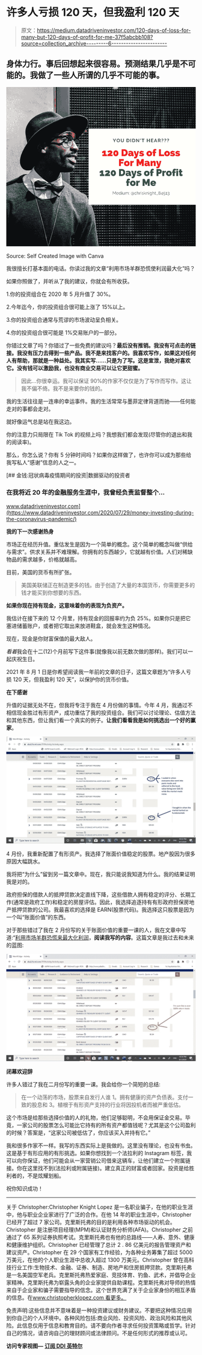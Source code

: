 # 许多人亏损 120 天，但我盈利 120 天

> 原文：<https://medium.datadriveninvestor.com/120-days-of-loss-for-many-but-120-days-of-profit-for-me-37f5abcbb108?source=collection_archive---------6----------------------->

## 身体力行。事后回想起来很容易。预测结果几乎是不可能的。我做了一些人所谓的几乎不可能的事。

![](img/017b9c60e3719053f7c503e7ac566ee7.png)

Source: Self Created Image with Canva

我很擅长打基本面的电话。你读过我的文章“利用市场羊群恐慌使利润最大化”吗？

如果你照做了，并听从了我的建议，你就会有所收获。

1.你的投资组合在 2020 年 5 月升值了 30%。

2.今年迄今，你的投资组合很可能上涨了 15%以上。

3.你的投资组合通常与荒谬的市场波动呈负相关。

4.你的投资组合很可能是 1%交易账户的一部分。

你错过文章了吗？你错过了一些免费的建议吗？**最后没有推销。我没有可点击的链接。我没有压力去得到一些产品。我不是来找客户的。我喜欢写作，如果这对任何人有帮助，那就是一种益处。**我其实写……只是为了写**。这是宣泄，我绝对喜欢它。没有钱可以激励我，也没有商业交易可以让它更甜蜜。**

> 因此…你很幸运。我可以保证 90%的作家不仅仅是为了写作而写作。这让我不偏不倚。我不是来要你的钱的。

我的生活往往是一连串的幸运事件。我的生活常常与墨菲定律背道而驰——任何能走对的事都会走对。

就好像运气总是站在我这边。

你的注意力只局限在 Tik Tok 的视频上吗？我想我们都会发现(尽管你的退出和我的阅读率)。

那么，你怎么说？你有 5 分钟时间吗？如果你这样做了，也许你可以成为那些给我写私人“感谢”信息的人之一。

[](https://www.datadriveninvestor.com/2020/07/29/money-investing-during-the-coronavirus-pandemic/) [## 金钱:冠状病毒疫情期间的投资|数据驱动的投资者

### 在我将近 20 年的金融服务生涯中，我曾经负责监督整个…

www.datadriveninvestor.com](https://www.datadriveninvestor.com/2020/07/29/money-investing-during-the-coronavirus-pandemic/) 

**我的下一次感谢热身**

市场正在经历升值。重估发生是因为一个简单的概念。这个简单的概念叫做“供给与需求”。供求关系并不难理解。你拥有的东西越少，它就越有价值。人们对稀缺物品的需求越多，价格就越高。

目前，美国的货币有所扩张。

> 美国美联储正在制造更多的钱。由于创造了大量的本国货币，你需要更多的钱才能买到你想要的东西。

**如果你现在持有现金，这意味着你的表现为负资产。**

我估计在接下来的 12 个月里，持有现金的回报率约为负 25%。如果你只是把它塞进储蓄账户，或者把它取出来放进鞋盒，就会发生这种情况。

现在，现金是你财富保值的最大敌人。

*看着*我会在十二(12)个月前写下这件事(就像我以前无数次做的那样)。我们可以一起庆祝生日。

2021 年 8 月 1 日是你希望阅读我一年前的文章的日子，这篇文章题为“许多人亏损 120 天，但我盈利 120 天”，以保护你的货币价值。

**在下感谢**

升值的证据无处不在，但我将专注于我在 4 月份做的事情。今年 4 月，我通过不相信现金胜过有形资产，成功重估了我的投资组合。我们可以讨论理论、估值方法和其他东西，但让我们看一个真实的例子。**让我们看看我是如何挑选出一个好的赢家**。

![](img/fc912b414a0ddf5d114948adbd26c030.png)

4 月份，我重新配置了有形资产。我选择了账面价值稳定的股票。地产股因为很多原因大幅跳水。

我将把“为什么”留到另一篇文章中。现在，我只能说我知道为什么。我的结果证明我是对的。

政府担保的借款人的抵押贷款决定直线下降，这些借款人拥有稳定的评分、长期工作(通常是政府工作)和稳定的房屋评估。因此，我选择追逐持有有形政府担保房地产抵押贷款的公司。我最喜欢的选择是 EARN(股票代码)。我选择这只股票是因为一个叫“账面价值”的东西。

对于那些错过了我在 2 月份写的关于账面价值的重要一课的人，我在文章中写道:“[利用市场羊群恐慌来最大化利润](https://medium.com/@chrisknight_84513/leveraging-the-market-herd-scare-to-maximize-profit-3710f9863a5e?source=friends_link&sk=bcdfd733ffa76b2182d7f03cfdbee72a)，**阅读我写的内容**。这篇文章是我过去和未来的蓝图:

![](img/aade547d8119e97f70deef9395d561da.png)

**闭幕欢迎辞**

许多人错过了我在二月份写的重要一课。我会给你一个简短的总结:

> 在一个动荡的市场，股票来自发行人谁 1。拥有健康的资产负债表。支付一致的股息和 3。植根于有形资产支持的行业将因投机者而被严重低估。

这个市场是给那些选择价值的人的礼物，他们足够聪明，不会用保证金交易。毕竟，一家公司的股票怎么可能比它持有的所有资产都值钱呢？尤其是这个公司盈利的时候？答案是，“这家公司被低估了，你应该买入并持有它。”

我和很多作家不一样。我写的东西实际上是我做的。这里没有理论，也没有书虫。这是基于有形应用的有形挑选。如果你想找到一个法拉利的 Instagram 标签，我可以向你保证，他们可能会从一家营销公司借来这辆车，让他们建立一个附属链接。你在这里找不到(法拉利或附属链接)。建立真正的财富或者回家。投资是给胜利者的，不是炫耀划船。

祝你知识成功！

****

关于 Christopher:Christopher Knight Lopez 是一名职业骗子，在他的职业生涯中，他与职业企业家进行了广泛的合作。在他 14 年的职业生涯中，Christopher 已经开了超过 7 家公司。克里斯托弗的目的是利用各种市场驱动的机会。Christopher 是注册项目经理(MPM)和认证财务分析师(AFA)。Christopher 之前通过了 65 系列证券执照考试。克里斯托弗也有他的总路线——人寿、意外、健康和健康维护组织。Christopher 已经管理了总计 2 . 86 亿美元的报告管理资产和建议资产。Christopher 在 29 个国家有工作经验，为各种业务筹集了超过 5000 万美元，在他的个人职业生涯中总收入超过 1300 万美元。Christopher 曾在高科技行业工作:生物技术、金融、证券、制造、房地产和住房抵押贷款。克里斯托弗是一名美国空军老兵。克里斯托弗热爱家庭、竞技体育、钓鱼、武术，并倡导企业家精神。克里斯托弗为崭露头角的企业家提供自助课程。克里斯托弗对导师的热情来自于企业家和骗子需要指导的信念。这个世界充满了关于企业家身份的相互矛盾的信息。在[www.christopherklopez.com 看更多。](http://www.christopherklopez.com.)

免责声明:这些信息并不意味着是一种投资建议或财务建议。不要把这种情况应用到你自己的个人环境中。各种风险包括:商业风险、投资风险、政治风险和其他风险。此信息仅用于信息和教育目的。请不要向作者寻求任何投资策略或哲学。针对自己的情况，请咨询自己的理财顾问或法律顾问。不是任何形式的推荐或认可。

**访问专家视图—** [**订阅 DDI 英特尔**](https://datadriveninvestor.com/ddi-intel)